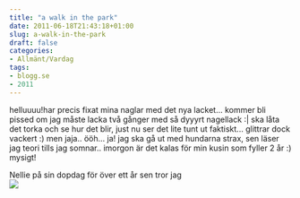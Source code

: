 ```yaml
---
title: "a walk in the park"
date: 2011-06-18T21:43:18+01:00
slug: a-walk-in-the-park
draft: false
categories:
- Allmänt/Vardag
tags:
- blogg.se
- 2011
---
```

helluuuu!har precis fixat mina naglar med det nya lacket... kommer bli pissed om jag måste lacka två gånger med så dyyyrt nagellack :| ska låta det torka och se hur det blir, just nu ser det lite tunt ut faktiskt... glittrar dock vackert :) men jaja.. ööh... ja! jag ska gå ut med hundarna strax, sen läser jag teori tills jag somnar.. imorgon är det kalas för min kusin som fyller 2 år :) mysigt!  
  
  
Nellie på sin dopdag för över ett år sen tror jag  
![](/assets/images/blogg.se/dsc02773_153446635.jpg)
